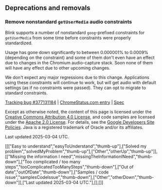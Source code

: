 ## Deprecations and removals

### Remove nonstandard `getUserMedia` audio constraints

Blink supports a number of nonstandard `goog`-prefixed constraints for `getUserMedia` from some time before constraints were properly standardized.

Usage has gone down significantly to between 0.000001% to 0.0009% (depending on the constraint) and some of them don't even have an effect due to changes in the Chromium audio-capture stack. Soon none of them will have any effect due to other upcoming changes.

We don't expect any major regressions due to this change. Applications using these constraints will continue to work, but will get audio with default settings (as if no constraints were passed). They can opt to migrate to standard constraints.

[Tracking bug #377131184](https://issues.chromium.org/issues/377131184) | [ChromeStatus.com entry](https://chromestatus.com/feature/5097536380207104) | [Spec](https://w3c.github.io/mediacapture-main/#media-track-constraints)

Except as otherwise noted, the content of this page is licensed under the [Creative Commons Attribution 4.0 License](https://creativecommons.org/licenses/by/4.0/), and code samples are licensed under the [Apache 2.0 License](https://www.apache.org/licenses/LICENSE-2.0). For details, see the [Google Developers Site Policies](https://developers.google.com/site-policies). Java is a registered trademark of Oracle and/or its affiliates.

Last updated 2025-03-04 UTC.

[[["Easy to understand","easyToUnderstand","thumb-up"],["Solved my problem","solvedMyProblem","thumb-up"],["Other","otherUp","thumb-up"]],[["Missing the information I need","missingTheInformationINeed","thumb-down"],["Too complicated / too many steps","tooComplicatedTooManySteps","thumb-down"],["Out of date","outOfDate","thumb-down"],["Samples / code issue","samplesCodeIssue","thumb-down"],["Other","otherDown","thumb-down"]],["Last updated 2025-03-04 UTC."],[],[]] 
